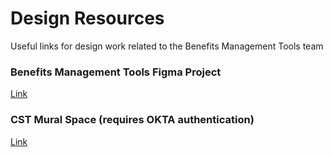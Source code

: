 # Design Resources
Useful links for design work related to the Benefits Management Tools team

### Benefits Management Tools Figma Project
[Link](https://www.figma.com/files/project/175598391/Benefits-Management-Tools?fuid=1046561086805876994)

### CST Mural Space (requires OKTA authentication)
[Link](https://app.mural.co/t/departmentofveteransaffairs9999/r/1613770853903?folderUuid=9e1456d1-4532-434c-b053-f7694afc5795)
